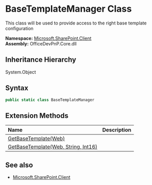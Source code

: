 # BaseTemplateManager Class
 This class will be used to provide access to the right base template configuration   

**Namespace:** [Microsoft.SharePoint.Client](Microsoft.SharePoint.Client.md)  
**Assembly:** OfficeDevPnP.Core.dll  
## Inheritance Hierarchy
System.Object  
## Syntax
```C#
public static class BaseTemplateManager
```
## Extension Methods
|**Name**|**Description**|
|:-----|:-----|
| [GetBaseTemplate(Web)](Microsoft.SharePoint.Client.BaseTemplateManager.3fe26ed8.md) | 
| [GetBaseTemplate(Web, String, Int16)](Microsoft.SharePoint.Client.BaseTemplateManager.a2ec7474.md) | 
## See also
- [Microsoft.SharePoint.Client](Microsoft.SharePoint.Client.md)
